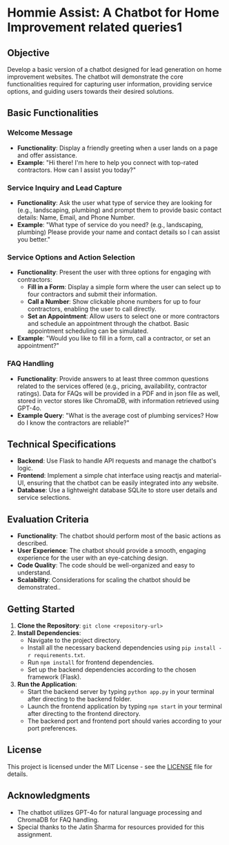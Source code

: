 # Hommie Assist: A Chatbot for Home Improvement related queries1

## Objective
Develop a basic version of a chatbot designed for lead generation on home improvement websites. The chatbot will demonstrate the core functionalities required for capturing user information, providing service options, and guiding users towards their desired solutions.
## Basic Functionalities

### Welcome Message
- **Functionality**: Display a friendly greeting when a user lands on a page and offer assistance.
- **Example**: "Hi there! I'm here to help you connect with top-rated contractors. How can I assist you today?"

### Service Inquiry and Lead Capture
- **Functionality**: Ask the user what type of service they are looking for (e.g., landscaping, plumbing) and prompt them to provide basic contact details: Name, Email, and Phone Number.
- **Example**: "What type of service do you need? (e.g., landscaping, plumbing) Please provide your name and contact details so I can assist you better."

### Service Options and Action Selection
- **Functionality**: Present the user with three options for engaging with contractors:
  - **Fill in a Form**: Display a simple form where the user can select up to four contractors and submit their information.
  - **Call a Number**: Show clickable phone numbers for up to four contractors, enabling the user to call directly.
  - **Set an Appointment**: Allow users to select one or more contractors and schedule an appointment through the chatbot. Basic appointment scheduling can be simulated.
- **Example**: "Would you like to fill in a form, call a contractor, or set an appointment?"

### FAQ Handling
- **Functionality**: Provide answers to at least three common questions related to the services offered (e.g., pricing, availability, contractor ratings). Data for FAQs will be provided in a PDF and in json file as well, stored in vector stores like ChromaDB, with information retrieved using GPT-4o.
- **Example Query**: "What is the average cost of plumbing services? How do I know the contractors are reliable?"

## Technical Specifications

- **Backend**: Use Flask to handle API requests and manage the chatbot's logic.
- **Frontend**: Implement a simple chat interface using reactjs and material-UI, ensuring that the chatbot can be easily integrated into any website.
- **Database**: Use a lightweight database SQLite to store user details and service selections.

## Evaluation Criteria

- **Functionality**: The chatbot should perform most of the basic actions as described.
- **User Experience**: The chatbot should provide a smooth, engaging experience for the user with an eye-catching design.
- **Code Quality**: The code should be well-organized and easy to understand.
- **Scalability**: Considerations for scaling the chatbot should be demonstrated..

## Getting Started

1. **Clone the Repository**: `git clone <repository-url>`
2. **Install Dependencies**:
   - Navigate to the project directory.
   - Install all the necessary backend dependencies using `pip install -r requirements.txt`.
   - Run `npm install` for frontend dependencies.
   - Set up the backend dependencies according to the chosen framework (Flask).
3. **Run the Application**:
   - Start the backend server by typing `python app.py` in your terminal after directing to the backend folder.
   - Launch the frontend application by typing `npm start` in your terminal after directing to the frontend directory.
   - The backend port and frontend port should varies according to your port preferences.

## License

This project is licensed under the MIT License - see the [LICENSE](LICENSE) file for details.

## Acknowledgments

- The chatbot utilizes GPT-4o for natural language processing and ChromaDB for FAQ handling.
- Special thanks to the Jatin Sharma for resources provided for this assignment.

